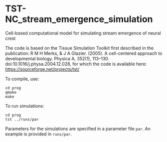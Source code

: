 # TST-NC_stream_emergence_simulation
Cell-based computational model for simulating stream emergence of neural crest


The code is based on the Tissue Simulation Toolkit first described in the publication: 
R M H Merks, & J A Glazier. (2005). A cell-centered approach to developmental biology. Physica A, 352(1), 113–130. doi:10.1016/j.physa.2004.12.028, for which the code is available here: https://sourceforge.net/projects/tst/

To compile, use:
```
cd prog
qmake
make
```

To run simulations:
```
cd prog
tst ../runs/par
```

Parameters for the simulations are specified in a parameter file `par`. An example is provided in `runs/par`. 

